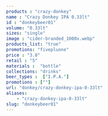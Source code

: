 ```yaml
---
products : "crazy-donkey"
name : "Crazy Donkey IPA 0.33lt"
id : "donkeybeer01"
volume: "0.33lt"
sizes: "single"
image : "cider-branded_1000x.webp"
products_list: "true"
promotions: "fivepluone"
price : "3.8"
retail : "5"
materials :  "bottle"
collections: "drinks"
beer_types :  ["I.P.A."]
promotions : [""]
url: "donkey/crazy-donkey-ipa-0-33lt"
aliases: 
    - "crazy-donkey-ipa-0-33lt"
slug: "donkeybeer01"
---
```

